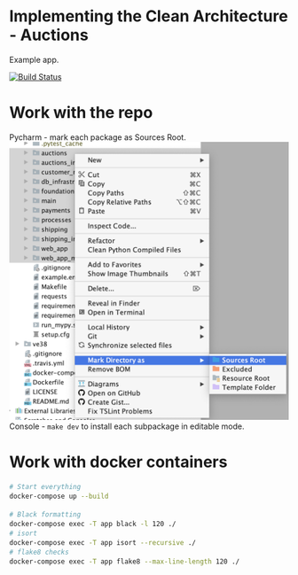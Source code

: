 # Implementing the Clean Architecture - Auctions
Example app.

[![Build Status](https://travis-ci.org/Enforcer/clean-architecture.svg?branch=master)](https://travis-ci.org/Enforcer/clean-architecture)

# Work with the repo
Pycharm - mark each package as Sources Root.
![Marking directories as source root in PyCharm](docs/marking_as_sources_root.png)
Console - `make dev` to install each subpackage in editable mode.

# Work with docker containers
```bash
# Start everything
docker-compose up --build

# Black formatting
docker-compose exec -T app black -l 120 ./
# isort
docker-compose exec -T app isort --recursive ./
# flake8 checks
docker-compose exec -T app flake8 --max-line-length 120 ./
```


